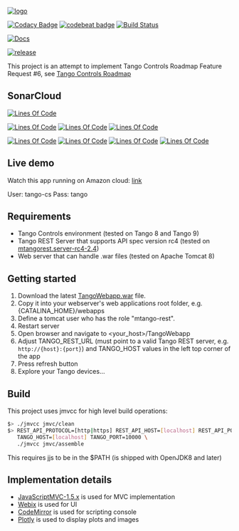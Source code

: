 [![logo](http://www.tango-controls.org/static/tango/img/logo_tangocontrols.png)](http://www.tango-controls.org)

[![Codacy Badge](https://api.codacy.com/project/badge/Grade/512287ad5da94ac7af157a94eec80c5a)](https://www.codacy.com/app/tango-controls/tango-webapp?utm_source=github.com&amp;utm_medium=referral&amp;utm_content=tango-controls/tango-webapp&amp;utm_campaign=Badge_Grade)
[![codebeat badge](https://codebeat.co/badges/23388ba2-feda-479d-a8c8-abf68eb7b01a)](https://codebeat.co/projects/github-com-tango-controls-tango-webapp-master)
[![Build Status](https://travis-ci.org/tango-controls/tango-webapp.svg?branch=master)](https://travis-ci.org/tango-controls/tango-webapp)

[![Docs](https://img.shields.io/badge/Generated-Docs-green.svg)](https://tango-controls.github.io/tango-webapp/)

[![release](https://img.shields.io/github/release/tango-controls/tango-webapp.svg?style=flat)](https://github.com/tango-controls/tango-webapp/releases/latest)

This project is an attempt to implement Tango Controls Roadmap Feature Request #6, see [Tango Controls Roadmap](http://www.tango-controls.org/about-us/feature-requests/)

## SonarCloud


[![Lines Of Code](https://sonarcloud.io/api/badges/gate?key=org.tango-controls:TangoWebapp)](https://sonarcloud.io/dashboard?id=org.tango-controls%3ATangoWebapp)

[![Lines Of Code](https://sonarcloud.io/api/badges/measure?key=org.tango-controls:TangoWebapp&metric=ncloc)](https://sonarcloud.io/dashboard?id=org.tango-controls%3ATangoWebapp)
[![Lines Of Code](https://sonarcloud.io/api/badges/measure?key=org.tango-controls:TangoWebapp&metric=coverage)](https://sonarcloud.io/dashboard?id=org.tango-controls%3ATangoWebapp)
[![Lines Of Code](https://sonarcloud.io/api/badges/measure?key=org.tango-controls:TangoWebapp&metric=sqale_debt_ratio)](https://sonarcloud.io/dashboard?id=org.tango-controls%3ATangoWebapp)

[![Lines Of Code](https://sonarcloud.io/api/badges/measure?key=org.tango-controls:TangoWebapp&metric=bugs)](https://sonarcloud.io/dashboard?id=org.tango-controls%3ATangoWebapp)
[![Lines Of Code](https://sonarcloud.io/api/badges/measure?key=org.tango-controls:TangoWebapp&metric=vulnerabilities)](https://sonarcloud.io/dashboard?id=org.tango-controls%3ATangoWebapp)
[![Lines Of Code](https://sonarcloud.io/api/badges/measure?key=org.tango-controls:TangoWebapp&metric=code_smells)](https://sonarcloud.io/dashboard?id=org.tango-controls%3ATangoWebapp)
[![Lines Of Code](https://sonarcloud.io/api/badges/measure?key=org.tango-controls:TangoWebapp&metric=duplicated_lines_density)](https://sonarcloud.io/dashboard?id=org.tango-controls%3ATangoWebapp)

## Live demo

Watch this app running on Amazon cloud: [link](http://ec2-35-156-104-8.eu-central-1.compute.amazonaws.com:8080/master/)

User: tango-cs
Pass: tango

## Requirements ##

* Tango Controls environment (tested on Tango 8 and Tango 9)
* Tango REST Server that supports API spec version rc4 (tested on [mtangorest.server-rc4-2.4](https://bintray.com/ingvord/generic/mtangorest.server/rc4-2.4))
* Web server that can handle .war files (tested on Apache Tomcat 8)

## Getting started ##

1. Download the latest [TangoWebapp.war](https://github.com/tango-controls/tango-webapp/releases) file.
2. Copy it into your webserver's web applications root folder, e.g. {CATALINA_HOME}/webapps
3. Define a tomcat user who has the role "mtango-rest".
4. Restart server
5. Open browser and navigate to <your_host>/TangoWebapp
6. Adjust TANGO_REST_URL (must point to a valid Tango REST server, e.g. `http://{host}:{port}`) and TANGO_HOST values in the left top corner of the app
7. Press refresh button
8. Explore your Tango devices...

## Build ##

This project uses jmvcc for high level build operations:

```bash
$> ./jmvcc jmvc/clean
$> REST_API_PROTOCOL=[http|https] REST_API_HOST=[localhost] REST_API_PORT=[10001]  \
   TANGO_HOST=[localhost] TANGO_PORT=10000 \
   ./jmvcc jmvc/assemble
```

This requires jjs to be in the $PATH (is shipped with OpenJDK8 and later)

## Implementation details ##

* [JavaScriptMVC-1.5.x](https://bitbucket.org/Ingvord/javascriptmvc-1.5.x) is used for MVC implementation
* [Webix](http://webix.com) is used for UI
* [CodeMirror](https://codemirror.net/) is used for scripting console
* [Plotly](https://plot.ly/javascript/) is used to display plots and images

